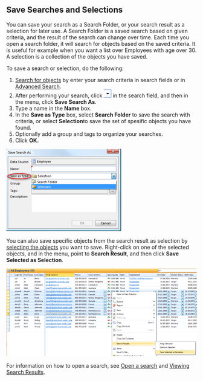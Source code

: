 ## Save Searches and Selections

You can save your search as a Search Folder, or your search result as a selection for later use. A Search Folder is a saved search based on given criteria, and the result of the search can change over time. Each time you open a search folder, it will search for objects based on the saved criteria. It is useful for example when you want a list over Employees with age over 30\. A selection is a collection of the objects you have saved.

To save a search or selection, do the following:

1.  [Search for objects](search-for-objects.md "Search for Objects") by enter your search criteria in search fields or in [Advanced Search](using-advanced-search.md "Using Advanced Search").
2.  After performing your search, click ![ID849E474FEA2B4213.ID8149198D810A4E57.png](media/ID849E474FEA2B4213.ID8149198D810A4E57.png) in the search field, and then in the menu, click **Save Search As**.
3.  Type a name in the **Name** box.
4.  In the **Save as Type** box, select **Search Folder** to save the search with criteria, or select **Selection**to save the set of spesific objects you have found.
5.  Optionally add a group and tags to organize your searches.
6.  Click **OK.**

![ID849E474FEA2B4213.IDF821A62D77A946EF.png](media/ID849E474FEA2B4213.IDF821A62D77A946EF.png)

You can also save specific objects from the search result as selection by [selecting the objects](../navigate-view-modify-and-control/working-in-tables/select-objects.md "Select Objects") you want to save. Right-click on one of the selected objects, and in the menu, point to **Search Result**, and then click **Save Selected as Selection**.

![ID849E474FEA2B4213.ID6E2496CA22074740.png](media/ID849E474FEA2B4213.ID6E2496CA22074740.png)

For information on how to open a search, see [Open a search](open-a-search.md "Open a Search") and [Viewing Search Results](viewing-search-results.md "Viewing Search Results").